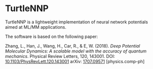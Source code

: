 # TurtleNNP
TurtleNNP is a lightweight implementation of neural network potentials aimed at ML/MM applications.

The software is based on the following paper:

Zhang, L., Han, J., Wang, H., Car, R., & E, W. (2018). *Deep Potential Molecular Dynamics: A scalable model with the accuracy of quantum mechanics*. Physical Review Letters, 120, 143001. DOI: [10.1103/PhysRevLett.120.143001](https://doi.org/10.1103/PhysRevLett.120.143001) arXiv: [1707.09571](https://doi.org/10.48550/arXiv.1707.09571) [physics.comp-ph]

